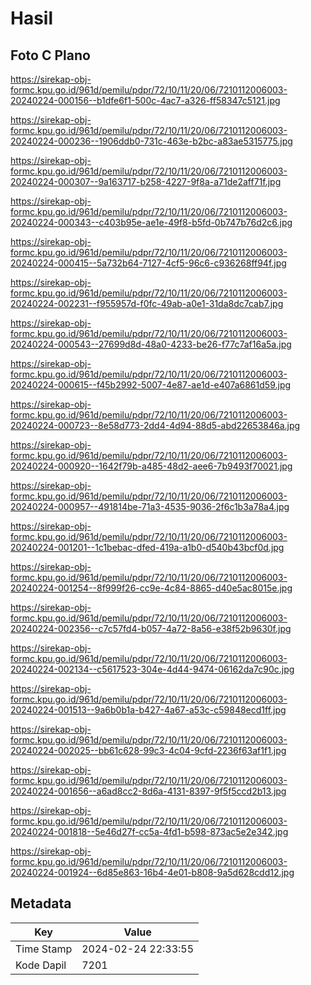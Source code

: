 # Hasil

## Foto C Plano

https://sirekap-obj-formc.kpu.go.id/961d/pemilu/pdpr/72/10/11/20/06/7210112006003-20240224-000156--b1dfe6f1-500c-4ac7-a326-ff58347c5121.jpg

https://sirekap-obj-formc.kpu.go.id/961d/pemilu/pdpr/72/10/11/20/06/7210112006003-20240224-000236--1906ddb0-731c-463e-b2bc-a83ae5315775.jpg

https://sirekap-obj-formc.kpu.go.id/961d/pemilu/pdpr/72/10/11/20/06/7210112006003-20240224-000307--9a163717-b258-4227-9f8a-a71de2aff71f.jpg

https://sirekap-obj-formc.kpu.go.id/961d/pemilu/pdpr/72/10/11/20/06/7210112006003-20240224-000343--c403b95e-ae1e-49f8-b5fd-0b747b76d2c6.jpg

https://sirekap-obj-formc.kpu.go.id/961d/pemilu/pdpr/72/10/11/20/06/7210112006003-20240224-000415--5a732b64-7127-4cf5-96c6-c936268ff94f.jpg

https://sirekap-obj-formc.kpu.go.id/961d/pemilu/pdpr/72/10/11/20/06/7210112006003-20240224-002231--f955957d-f0fc-49ab-a0e1-31da8dc7cab7.jpg

https://sirekap-obj-formc.kpu.go.id/961d/pemilu/pdpr/72/10/11/20/06/7210112006003-20240224-000543--27699d8d-48a0-4233-be26-f77c7af16a5a.jpg

https://sirekap-obj-formc.kpu.go.id/961d/pemilu/pdpr/72/10/11/20/06/7210112006003-20240224-000615--f45b2992-5007-4e87-ae1d-e407a6861d59.jpg

https://sirekap-obj-formc.kpu.go.id/961d/pemilu/pdpr/72/10/11/20/06/7210112006003-20240224-000723--8e58d773-2dd4-4d94-88d5-abd22653846a.jpg

https://sirekap-obj-formc.kpu.go.id/961d/pemilu/pdpr/72/10/11/20/06/7210112006003-20240224-000920--1642f79b-a485-48d2-aee6-7b9493f70021.jpg

https://sirekap-obj-formc.kpu.go.id/961d/pemilu/pdpr/72/10/11/20/06/7210112006003-20240224-000957--491814be-71a3-4535-9036-2f6c1b3a78a4.jpg

https://sirekap-obj-formc.kpu.go.id/961d/pemilu/pdpr/72/10/11/20/06/7210112006003-20240224-001201--1c1bebac-dfed-419a-a1b0-d540b43bcf0d.jpg

https://sirekap-obj-formc.kpu.go.id/961d/pemilu/pdpr/72/10/11/20/06/7210112006003-20240224-001254--8f999f26-cc9e-4c84-8865-d40e5ac8015e.jpg

https://sirekap-obj-formc.kpu.go.id/961d/pemilu/pdpr/72/10/11/20/06/7210112006003-20240224-002356--c7c57fd4-b057-4a72-8a56-e38f52b9630f.jpg

https://sirekap-obj-formc.kpu.go.id/961d/pemilu/pdpr/72/10/11/20/06/7210112006003-20240224-002134--c5617523-304e-4d44-9474-06162da7c90c.jpg

https://sirekap-obj-formc.kpu.go.id/961d/pemilu/pdpr/72/10/11/20/06/7210112006003-20240224-001513--9a6b0b1a-b427-4a67-a53c-c59848ecd1ff.jpg

https://sirekap-obj-formc.kpu.go.id/961d/pemilu/pdpr/72/10/11/20/06/7210112006003-20240224-002025--bb61c628-99c3-4c04-9cfd-2236f63af1f1.jpg

https://sirekap-obj-formc.kpu.go.id/961d/pemilu/pdpr/72/10/11/20/06/7210112006003-20240224-001656--a6ad8cc2-8d6a-4131-8397-9f5f5ccd2b13.jpg

https://sirekap-obj-formc.kpu.go.id/961d/pemilu/pdpr/72/10/11/20/06/7210112006003-20240224-001818--5e46d27f-cc5a-4fd1-b598-873ac5e2e342.jpg

https://sirekap-obj-formc.kpu.go.id/961d/pemilu/pdpr/72/10/11/20/06/7210112006003-20240224-001924--6d85e863-16b4-4e01-b808-9a5d628cdd12.jpg


## Metadata

| Key        | Value               |
| ---------- | ------------------- |
| Time Stamp | 2024-02-24 22:33:55 |
| Kode Dapil | 7201                |



